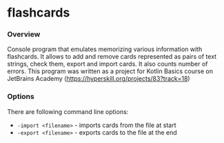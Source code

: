 # flashcards

### Overview
Console program that emulates memorizing various information with flashcards. It allows to add and remove cards represented as pairs of text strings,
check them, export and import cards. It also counts number of errors.
This program was written as a project for Kotlin Basics course on JetBrains Academy (https://hyperskill.org/projects/83?track=18)

### Options
There are following command line options:
* `-import <filename>` - imports cards from the file at start
* `-export <filename>` - exports cards to the file at the end
